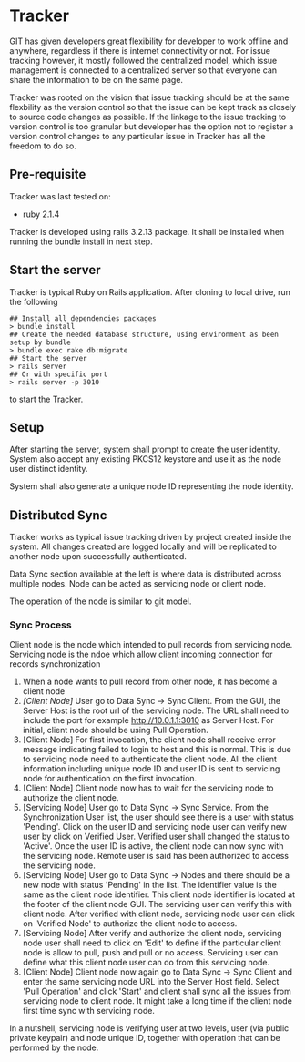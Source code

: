 # Tracker

GIT has given developers great flexibility for developer to work offline and anywhere, regardless if there is internet connectivity or not. For issue tracking however, it mostly followed the centralized model, which issue management is connected to a centralized server so that everyone can share the information to be on the same page.

Tracker was rooted on the vision that issue tracking should be at the same flexbility as the version control so that the issue can be kept track as closely to source code changes as possible. If the linkage to the issue tracking to version control is too granular but developer has the option not to register a version control changes to any particular issue in Tracker has all the freedom to do so.

## Pre-requisite

Tracker was last tested on:

* ruby 2.1.4

Tracker is developed using rails 3.2.13 package. It shall be installed when running the bundle install in next step.

## Start the server

Tracker is typical Ruby on Rails application. After cloning to local drive, run the following
```
## Install all dependencies packages
> bundle install
## Create the needed database structure, using environment as been setup by bundle
> bundle exec rake db:migrate
## Start the server
> rails server
## Or with specific port
> rails server -p 3010
```
to start the Tracker.

## Setup

After starting the server, system shall prompt to create the user identity. System also accept any existing PKCS12 keystore and use it as the node user distinct identity.

System shall also generate a unique node ID representing the node identity.

## Distributed Sync

Tracker works as typical issue tracking driven by project created inside the system. All changes created are logged locally and will be replicated to another node upon successfully authenticated. 

Data Sync section available at the left is where data is distributed across multiple nodes. Node can be acted as servicing node or client node.

The operation of the node is similar to git model. 

### Sync Process

Client node is the node which intended to pull records from servicing node.
Servicing node is the ndoe which allow client incoming connection for records synchronization

1. When a node wants to pull record from other node, it has become a client node
2. *[Client Node]* User go to Data Sync -> Sync Client. From the GUI, the Server Host is the root url of the servicing node. The URL shall need to include the port for example http://10.0.1.1:3010 as Server Host. For initial, client node should be using Pull Operation.
3. [Client Node] For first invocation, the client node shall receive error message indicating failed to login to host and this is normal. This is due to servicing node need to authenticate the client node. All the client information including unique node ID and user ID is sent to servicing node for authentication on the first invocation.
4. [Client Node] Client node now has to wait for the servicing node to authorize the client node.
5. [Servicing Node] User go to Data Sync -> Sync Service. From the Synchronization User list, the user should see there is a user with status 'Pending'. Click on the user ID and servicing node user can verify new user by click on Verified User. Verified user shall changed the status to 'Active'. Once the user ID is active, the client node can now sync with the servicing node. Remote user is said has been authorized to access the servicing node.
6. [Servicing Node] User go to Data Sync -> Nodes and there should be a new node with status 'Pending' in the list. The identifier value is the same as the client node identifier. This client node identifier is located at the footer of the client node GUI. The servicing user can verify this with client node. After verified with client node, servicing node user can click on 'Verified Node' to authorize the client node to access.
7. [Servicing Node] After verify and authorize the client node, servicing node user shall need to click on 'Edit' to define if the particular client node is allow to pull, push and pull or no access. Servicing user can define what this client node user can do from this servicing node.
8. [Client Node] Client node now again go to Data Sync -> Sync Client and enter the same servicing node URL into the Server Host field. Select 'Pull Operation' and click 'Start' and client shall sync all the issues from servicing node to client node. It might take a long time if the client node first time sync with servicing node.

In a nutshell, servicing node is verifying user at two levels, user (via public private keypair) and node unique ID, together with operation that can be performed by the node.

